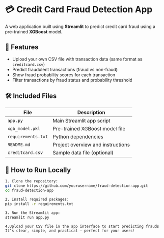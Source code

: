 # 💳 Credit Card Fraud Detection App

A web application built using **Streamlit** to predict credit card fraud using a pre-trained **XGBoost** model.


## 🚀 Features

- Upload your own CSV file with transaction data (same format as `creditcard.csv`)
- Predict fraudulent transactions (fraud vs non-fraud)
- Show fraud probability scores for each transaction
- Filter transactions by fraud status and probability threshold


## 🛠️ Included Files

| File               | Description                       |
|--------------------|---------------------------------|
| `app.py`           | Main Streamlit app script        |
| `xgb_model.pkl`    | Pre-trained XGBoost model file   |
| `requirements.txt` | Python dependencies              |
| `README.md`        | Project overview and instructions|
| `creditcard.csv`   | Sample data file (optional)      |



## 📂 How to Run Locally
```bash
1. Clone the repository:
git clone https://github.com/yourusername/fraud-detection-app.git
cd fraud-detection-app

2. Install required packages:
pip install -r requirements.txt

3. Run the Streamlit app:
streamlit run app.py

4.Upload your CSV file in the app interface to start predicting frauds!
It’s clear, simple, and practical — perfect for your users!
